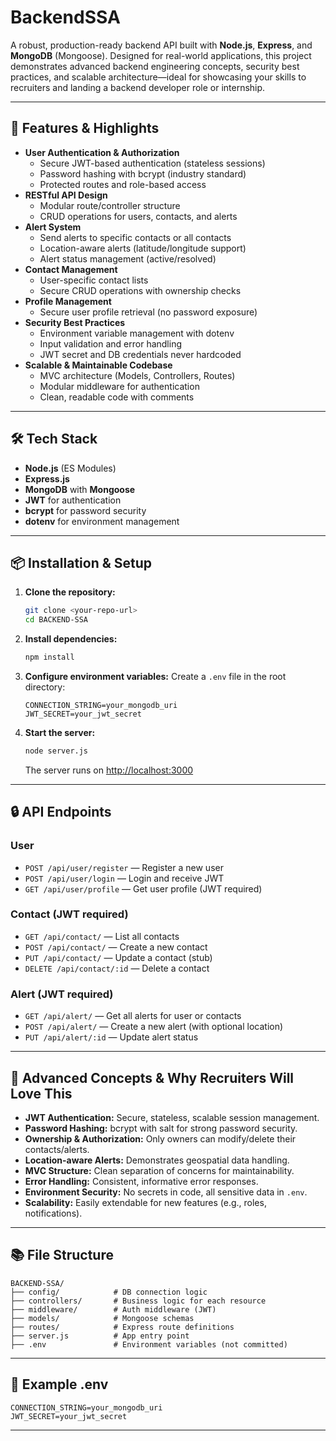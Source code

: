 # BackendSSA

A robust, production-ready backend API built with **Node.js**, **Express**, and **MongoDB** (Mongoose). Designed for real-world applications, this project demonstrates advanced backend engineering concepts, security best practices, and scalable architecture—ideal for showcasing your skills to recruiters and landing a backend developer role or internship.

---

## 🚀 Features & Highlights

- **User Authentication & Authorization**
  - Secure JWT-based authentication (stateless sessions)
  - Password hashing with bcrypt (industry standard)
  - Protected routes and role-based access
- **RESTful API Design**
  - Modular route/controller structure
  - CRUD operations for users, contacts, and alerts
- **Alert System**
  - Send alerts to specific contacts or all contacts
  - Location-aware alerts (latitude/longitude support)
  - Alert status management (active/resolved)
- **Contact Management**
  - User-specific contact lists
  - Secure CRUD operations with ownership checks
- **Profile Management**
  - Secure user profile retrieval (no password exposure)
- **Security Best Practices**
  - Environment variable management with dotenv
  - Input validation and error handling
  - JWT secret and DB credentials never hardcoded
- **Scalable & Maintainable Codebase**
  - MVC architecture (Models, Controllers, Routes)
  - Modular middleware for authentication
  - Clean, readable code with comments

---

## 🛠️ Tech Stack

- **Node.js** (ES Modules)
- **Express.js**
- **MongoDB** with **Mongoose**
- **JWT** for authentication
- **bcrypt** for password security
- **dotenv** for environment management

---

## 📦 Installation & Setup

1. **Clone the repository:**
   ```bash
   git clone <your-repo-url>
   cd BACKEND-SSA
   ```
2. **Install dependencies:**
   ```bash
   npm install
   ```
3. **Configure environment variables:**
   Create a `.env` file in the root directory:
   ```env
   CONNECTION_STRING=your_mongodb_uri
   JWT_SECRET=your_jwt_secret
   ```
4. **Start the server:**
   ```bash
   node server.js
   ```
   The server runs on [http://localhost:3000](http://localhost:3000)

---

## 🔒 API Endpoints

### User
- `POST /api/user/register` — Register a new user
- `POST /api/user/login` — Login and receive JWT
- `GET /api/user/profile` — Get user profile (JWT required)

### Contact (JWT required)
- `GET /api/contact/` — List all contacts
- `POST /api/contact/` — Create a new contact
- `PUT /api/contact/` — Update a contact (stub)
- `DELETE /api/contact/:id` — Delete a contact

### Alert (JWT required)
- `GET /api/alert/` — Get all alerts for user or contacts
- `POST /api/alert/` — Create a new alert (with optional location)
- `PUT /api/alert/:id` — Update alert status

---

## 🧠 Advanced Concepts & Why Recruiters Will Love This

- **JWT Authentication:** Secure, stateless, scalable session management.
- **Password Hashing:** bcrypt with salt for strong password security.
- **Ownership & Authorization:** Only owners can modify/delete their contacts/alerts.
- **Location-aware Alerts:** Demonstrates geospatial data handling.
- **MVC Structure:** Clean separation of concerns for maintainability.
- **Error Handling:** Consistent, informative error responses.
- **Environment Security:** No secrets in code, all sensitive data in `.env`.
- **Scalability:** Easily extendable for new features (e.g., roles, notifications).

---

## 📚 File Structure

```
BACKEND-SSA/
├── config/            # DB connection logic
├── controllers/       # Business logic for each resource
├── middleware/        # Auth middleware (JWT)
├── models/            # Mongoose schemas
├── routes/            # Express route definitions
├── server.js          # App entry point
├── .env               # Environment variables (not committed)
```

---

## 📝 Example .env

```
CONNECTION_STRING=your_mongodb_uri
JWT_SECRET=your_jwt_secret
```

---

